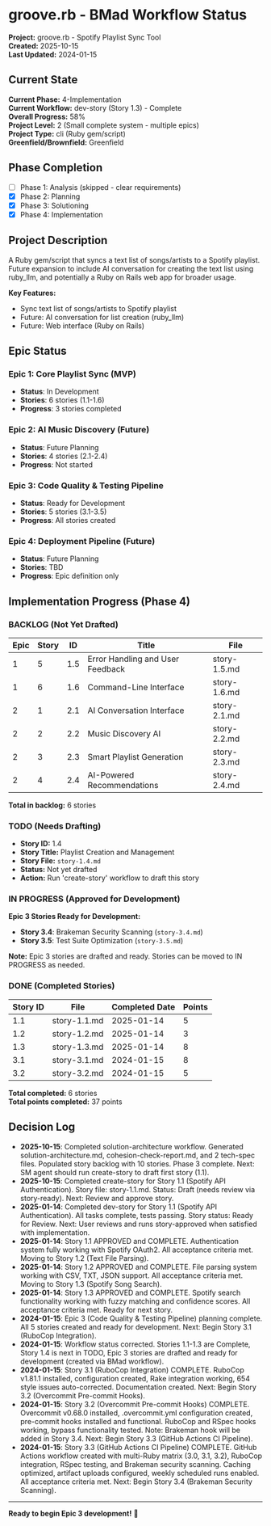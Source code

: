# groove.rb - BMad Workflow Status

**Project:** groove.rb - Spotify Playlist Sync Tool  
**Created:** 2025-10-15  
**Last Updated:** 2024-01-15  

## Current State

**Current Phase:** 4-Implementation  
**Current Workflow:** dev-story (Story 1.3) - Complete  
**Overall Progress:** 58%  
**Project Level:** 2 (Small complete system - multiple epics)  
**Project Type:** cli (Ruby gem/script)  
**Greenfield/Brownfield:** Greenfield  

## Phase Completion

- [ ] Phase 1: Analysis (skipped - clear requirements)
- [x] Phase 2: Planning
- [x] Phase 3: Solutioning
- [x] Phase 4: Implementation

## Project Description

A Ruby gem/script that syncs a text list of songs/artists to a Spotify playlist. Future expansion to include AI conversation for creating the text list using ruby_llm, and potentially a Ruby on Rails web app for broader usage.

**Key Features:**
- Sync text list of songs/artists to Spotify playlist
- Future: AI conversation for list creation (ruby_llm)
- Future: Web interface (Ruby on Rails)

## Epic Status

### **Epic 1: Core Playlist Sync (MVP)**
- **Status**: In Development
- **Stories**: 6 stories (1.1-1.6)
- **Progress**: 3 stories completed

### **Epic 2: AI Music Discovery (Future)**
- **Status**: Future Planning
- **Stories**: 4 stories (2.1-2.4)
- **Progress**: Not started

### **Epic 3: Code Quality & Testing Pipeline**
- **Status**: Ready for Development
- **Stories**: 5 stories (3.1-3.5)
- **Progress**: All stories created

### **Epic 4: Deployment Pipeline (Future)**
- **Status**: Future Planning
- **Stories**: TBD
- **Progress**: Epic definition only

## Implementation Progress (Phase 4)

### BACKLOG (Not Yet Drafted)

| Epic | Story | ID  | Title | File |
| ---- | ----- | --- | ----- | ---- |
| 1 | 5 | 1.5 | Error Handling and User Feedback | story-1.5.md |
| 1 | 6 | 1.6 | Command-Line Interface | story-1.6.md |
| 2 | 1 | 2.1 | AI Conversation Interface | story-2.1.md |
| 2 | 2 | 2.2 | Music Discovery AI | story-2.2.md |
| 2 | 3 | 2.3 | Smart Playlist Generation | story-2.3.md |
| 2 | 4 | 2.4 | AI-Powered Recommendations | story-2.4.md |

**Total in backlog:** 6 stories

### TODO (Needs Drafting)

- **Story ID:** 1.4
- **Story Title:** Playlist Creation and Management
- **Story File:** `story-1.4.md`
- **Status:** Not yet drafted
- **Action:** Run 'create-story' workflow to draft this story

### IN PROGRESS (Approved for Development)

**Epic 3 Stories Ready for Development:**
- **Story 3.4**: Brakeman Security Scanning (`story-3.4.md`)
- **Story 3.5**: Test Suite Optimization (`story-3.5.md`)

**Note:** Epic 3 stories are drafted and ready. Stories can be moved to IN PROGRESS as needed.

### DONE (Completed Stories)

| Story ID | File | Completed Date | Points |
| ---------- | ---- | -------------- | ------ |
| 1.1 | story-1.1.md | 2025-01-14 | 5 |
| 1.2 | story-1.2.md | 2025-01-14 | 3 |
| 1.3 | story-1.3.md | 2025-01-14 | 8 |
| 3.1 | story-3.1.md | 2024-01-15 | 8 |
| 3.2 | story-3.2.md | 2024-01-15 | 5 |

**Total completed:** 6 stories  
**Total points completed:** 37 points

## Decision Log

- **2025-10-15**: Completed solution-architecture workflow. Generated solution-architecture.md, cohesion-check-report.md, and 2 tech-spec files. Populated story backlog with 10 stories. Phase 3 complete. Next: SM agent should run create-story to draft first story (1.1).
- **2025-10-15**: Completed create-story for Story 1.1 (Spotify API Authentication). Story file: story-1.1.md. Status: Draft (needs review via story-ready). Next: Review and approve story.
- **2025-01-14**: Completed dev-story for Story 1.1 (Spotify API Authentication). All tasks complete, tests passing. Story status: Ready for Review. Next: User reviews and runs story-approved when satisfied with implementation.
- **2025-01-14**: Story 1.1 APPROVED and COMPLETE. Authentication system fully working with Spotify OAuth2. All acceptance criteria met. Moving to Story 1.2 (Text File Parsing).
- **2025-01-14**: Story 1.2 APPROVED and COMPLETE. File parsing system working with CSV, TXT, JSON support. All acceptance criteria met. Moving to Story 1.3 (Spotify Song Search).
- **2025-01-14**: Story 1.3 APPROVED and COMPLETE. Spotify search functionality working with fuzzy matching and confidence scores. All acceptance criteria met. Ready for next story.
- **2024-01-15**: Epic 3 (Code Quality & Testing Pipeline) planning complete. All 5 stories created and ready for development. Next: Begin Story 3.1 (RuboCop Integration).
- **2024-01-15**: Workflow status corrected. Stories 1.1-1.3 are Complete, Story 1.4 is next in TODO, Epic 3 stories are drafted and ready for development (created via BMad workflow).
- **2024-01-15**: Story 3.1 (RuboCop Integration) COMPLETE. RuboCop v1.81.1 installed, configuration created, Rake integration working, 654 style issues auto-corrected. Documentation created. Next: Begin Story 3.2 (Overcommit Pre-commit Hooks).
- **2024-01-15**: Story 3.2 (Overcommit Pre-commit Hooks) COMPLETE. Overcommit v0.68.0 installed, .overcommit.yml configuration created, pre-commit hooks installed and functional. RuboCop and RSpec hooks working, bypass functionality tested. Note: Brakeman hook will be added in Story 3.4. Next: Begin Story 3.3 (GitHub Actions CI Pipeline).
- **2024-01-15**: Story 3.3 (GitHub Actions CI Pipeline) COMPLETE. GitHub Actions workflow created with multi-Ruby matrix (3.0, 3.1, 3.2), RuboCop integration, RSpec testing, and Brakeman security scanning. Caching optimized, artifact uploads configured, weekly scheduled runs enabled. All acceptance criteria met. Next: Begin Story 3.4 (Brakeman Security Scanning).

---

**Ready to begin Epic 3 development!** 🚀
